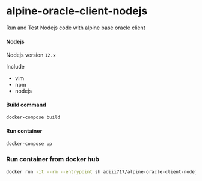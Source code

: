 # alpine-oracle-client-nodejs
Run and Test Nodejs code with alpine base oracle client


#### Nodejs
Nodejs version `12.x`

Include
- vim
- npm 
- nodejs

#### Build command

```sh
docker-compose build
```

#### Run container

```sh
docker-compose up
```

### Run container from docker hub

```sh
docker run -it --rm --entrypoint sh adiii717/alpine-oracle-client-nodejs:latest
```
